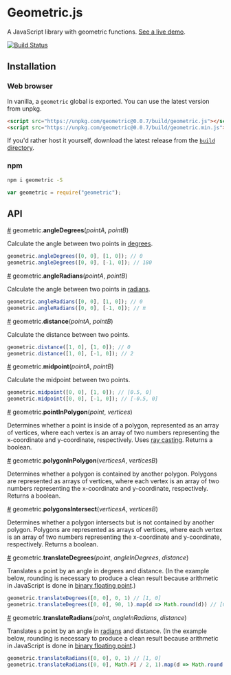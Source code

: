 # Geometric.js
A JavaScript library with geometric functions. [See a live demo](https://bl.ocks.org/harrystevens/c4eddfb97535e8e01643325cb43175ff).

[![Build Status](https://travis-ci.org/HarryStevens/geometric.svg?branch=master)](https://travis-ci.org/HarryStevens/geometric)

## Installation

### Web browser
In vanilla, a `geometric` global is exported. You can use the latest version from unpkg.
```html
<script src="https://unpkg.com/geometric@0.0.7/build/geometric.js"></script>
<script src="https://unpkg.com/geometric@0.0.7/build/geometric.min.js"></script>
```
If you'd rather host it yourself, download the latest release from the [`build` directory](https://github.com/HarryStevens/geometric/tree/master/build).

### npm

```bash
npm i geometric -S
```
```js
var geometric = require("geometric");
```

## API

<a name="angleDegrees" href="#angleDegrees">#</a> geometric.<b>angleDegrees</b>(<em>pointA</em>, <em>pointB</em>)

Calculate the angle between two points in [degrees](https://en.wikipedia.org/wiki/Degree_(angle)).

```js
geometric.angleDegrees([0, 0], [1, 0]); // 0
geometric.angleDegrees([0, 0], [-1, 0]); // 180
```

<a name="angleRadians" href="#angleRadians">#</a> geometric.<b>angleRadians</b>(<em>pointA</em>, <em>pointB</em>)

Calculate the angle between two points in [radians](https://en.wikipedia.org/wiki/Radian).

```js
geometric.angleRadians([0, 0], [1, 0]); // 0
geometric.angleRadians([0, 0], [-1, 0]); // π
```

<a name="distance" href="#distance">#</a> geometric.<b>distance</b>(<em>pointA</em>, <em>pointB</em>)

Calculate the distance between two points.

```js
geometric.distance([1, 0], [1, 0]); // 0
geometric.distance([1, 0], [-1, 0]); // 2
```

<a name="midpoint" href="#midpoint">#</a> geometric.<b>midpoint</b>(<em>pointA</em>, <em>pointB</em>)

Calculate the midpoint between two points.

```js
geometric.midpoint([0, 0], [1, 0]); // [0.5, 0]
geometric.midpoint([0, 0], [-1, 0]); // [-0.5, 0]
```

<a name="pointInPolygon" href="#pointInPolygon">#</a> geometric.<b>pointInPolygon</b>(<em>point</em>, <em>vertices</em>)

Determines whether a point is inside of a polygon, represented as an array of vertices, where each vertex is an array of two numbers representing the x-coordinate and y-coordinate, respectively. Uses [ray casting](https://en.wikipedia.org/wiki/Point_in_polygon#Ray_casting_algorithm). Returns a boolean.

<a name="polygonInPolygon" href="#polygonInPolygon">#</a> geometric.<b>polygonInPolygon</b>(<em>verticesA</em>, <em>verticesB</em>)

Determines whether a polygon is contained by another polygon. Polygons are represented as arrays of vertices, where each vertex is an array of two numbers representing the x-coordinate and y-coordinate, respectively. Returns a boolean.

<a name="polygonsIntersect" href="#polygonsIntersect">#</a> geometric.<b>polygonsIntersect</b>(<em>verticesA</em>, <em>verticesB</em>)

Determines whether a polygon intersects but is not contained by another polygon. Polygons are represented as arrays of vertices, where each vertex is an array of two numbers representing the x-coordinate and y-coordinate, respectively. Returns a boolean.

<a name="translateDegrees" href="#translateDegrees">#</a> geometric.<b>translateDegrees</b>(<em>point</em>, <em>angleInDegrees</em>, <em>distance</em>)

Translates a point by an angle in degrees and distance. (In the example below, rounding is necessary to produce a clean result because arithmetic in JavaScript is done in [binary floating point](https://en.wikipedia.org/wiki/Double-precision_floating-point_format#JavaScript).)

```js
geometric.translateDegrees([0, 0], 0, 1) // [1, 0]
geometric.translateDegrees([0, 0], 90, 1).map(d => Math.round(d)) // [0, 1]
```

<a name="translateRadians" href="#translateRadians">#</a> geometric.<b>translateRadians</b>(<em>point</em>, <em>angleInRadians</em>, <em>distance</em>)

Translates a point by an angle in [radians](https://en.wikipedia.org/wiki/Radian) and distance. (In the example below, rounding is necessary to produce a clean result because arithmetic in JavaScript is done in [binary floating point](https://en.wikipedia.org/wiki/Double-precision_floating-point_format#JavaScript).)

```js
geometric.translateRadians([0, 0], 0, 1) // [1, 0]
geometric.translateRadians([0, 0], Math.PI / 2, 1).map(d => Math.round(d)) // [0, 1]
```